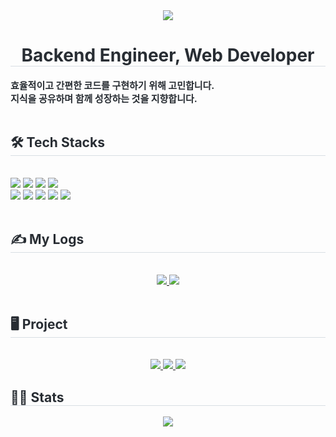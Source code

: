 <div align= "center">
    <img src="https://capsule-render.vercel.app/api?type=waving&color=auto&height=180&text=Hi%20there!%20I'm%20Suyeon😊&animation=blink&fontColor=000000&fontSize=60" />
</div>
<div align= "center"> 
    <h1 style="border-bottom: 1px solid #d8dee4; color: #282d33;"> Backend Engineer, Web Developer </h1>  
    <div style="font-weight: 700; font-size: 15px; text-align: left; color: #282d33;"> 
        효율적이고 간편한 코드를 구현하기 위해 고민합니다.<br/>   
        지식을 공유하며 함께 성장하는 것을 지향합니다. 
    </div> 
</div>
<br> 
<div style="text-align: left;">
    <h2 style="border-bottom: 1px solid #d8dee4; color: #282d33;"> 🛠️ Tech Stacks </h2> <br> 
    <div style="margin: 0 auto; text-align: left;" align= "center"> 
        <img src="https://img.shields.io/badge/Java-007396?style=for-the-badge&logo=Java&logoColor=white">
        <img src="https://img.shields.io/badge/Spring-6DB33F?style=for-the-badge&logo=Spring&logoColor=white">
        <img src="https://img.shields.io/badge/Spring Boot-6DB33F?style=for-the-badge&logo=Spring Boot&logoColor=white">
        <img src="https://img.shields.io/badge/MariaDB-003545?style=for-the-badge&logo=MariaDB&logoColor=white"><br/>
        <img src="https://img.shields.io/badge/Javascript-F7DF1E?style=for-the-badge&logo=Javascript&logoColor=white">
        <img src="https://img.shields.io/badge/jQuery-0769AD?style=for-the-badge&logo=jQuery&logoColor=white">
        <img src="https://img.shields.io/badge/HTML5-E34F26?style=for-the-badge&logo=HTML5&logoColor=white">
        <img src="https://img.shields.io/badge/CSS3-1572B6?style=for-the-badge&logo=CSS3&logoColor=white">
        <img src="https://img.shields.io/badge/Github-181717?style=for-the-badge&logo=Github&logoColor=white">
    </div>
</div>
<br> 
<div style="text-align: left;">
    <h2 style="border-bottom: 1px solid #d8dee4; color: #282d33;"> ✍️ My Logs </h2> <br> 
    <div align= "center"> 
        <a href=https://co-do.tistory.com/> <img src="https://img.shields.io/badge/Study_Blog-FFC6AC?style=for-the-badge&logo=Tistory&logoColor=white&link=https://co-do.tistory.com/"> </a>
        <a href=https://sy-lee9.notion.site/Lee-suyeon-a7a4a0b94e5a4caab84df03c0e7b6144?pvs=4> <img src="https://img.shields.io/badge/Portfolio-9AC5F4?style=for-the-badge&logo=Notion&logoColor=white&link=https://sy-lee9.notion.site/Lee-suyeon-a7a4a0b94e5a4caab84df03c0e7b6144?pvs=4"> </a>
    </div>
</div>
<br> 
<div style="text-align: left;">
    <h2 style="border-bottom: 1px solid #d8dee4; color: #282d33;"> 🖥️ Project </h2> <br> 
    <div align= "center"> 
        <a href="https://github.com/sy-lee9/FinalPorject_InfinityBook.git"/> <img src="https://img.shields.io/badge/📘Infinity_Book-22A699?style=for-the-badge&logoColor=white"> </a>         
        <a href="https://github.com/sy-lee9/SemiProject_CarrotFarm.git"/> <img src="https://img.shields.io/badge/🏀Carrot_Farm-FF8551?style=for-the-badge&logoColor=white"> </a>      
        <a href="https://github.com/sy-lee9/Stylerit"/> <img src="https://img.shields.io/badge/✂️Stylerit-E34F26?style=for-the-badge&logoColor=white"> </a>
    </div>
</div>
<div style="text-align: left;"> 
    <h2 style="border-bottom: 1px solid #d8dee4; color: #282d33;"> 👩‍💻 Stats </h2> 
    <div align= "center">  
        <img src="https://github-readme-stats.vercel.app/api/top-langs/?username=sy-lee9&layout=compact&bg_color=180,fafaf5,00000000&title_color=000000&text_color=000000"/> 
    </div> 
</div>
    

